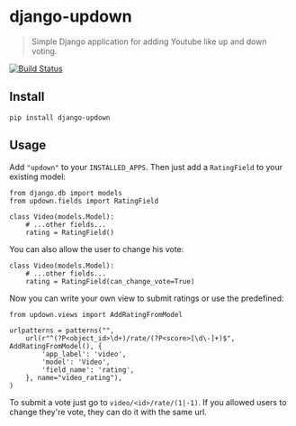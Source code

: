 # django-updown

> Simple Django application for adding Youtube like up and down voting.

[![Build Status](https://secure.travis-ci.org/weluse/django-updown.png?branch=master)](http://travis-ci.org/weluse/django-updown)

## Install

```
pip install django-updown
```

## Usage

Add `"updown"` to your `INSTALLED_APPS`. Then just add a `RatingField` to
your existing model:

    from django.db import models
    from updown.fields import RatingField

    class Video(models.Model):
        # ...other fields...
        rating = RatingField()

You can also allow the user to change his vote:

    class Video(models.Model):
        # ...other fields...
        rating = RatingField(can_change_vote=True)

Now you can write your own view to submit ratings or use the predefined:

    from updown.views import AddRatingFromModel

    urlpatterns = patterns("",
        url(r"^(?P<object_id>\d+)/rate/(?P<score>[\d\-]+)$", AddRatingFromModel(), {
            'app_label': 'video',
            'model': 'Video',
            'field_name': 'rating',
        }, name="video_rating"),
    )

To submit a vote just go to ``video/<id>/rate/(1|-1)``. If you allowed users to
change they're vote, they can do it with the same url.
